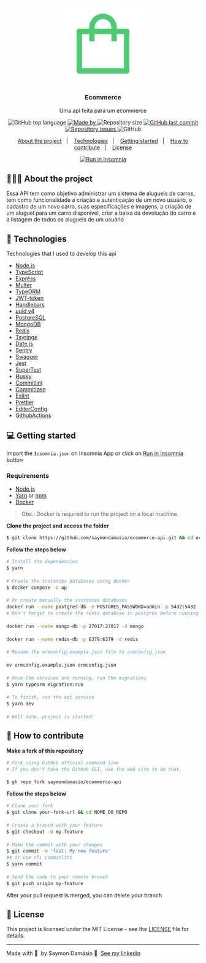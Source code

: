 <h1 align="center">
	<img alt="Logo" src=".github/logo.svg" width="200px" />
</h1>

<h3 align="center">
  Ecommerce
</h3>

<p align="center">Uma api feita para um ecommerce</p>

<p align="center">
  <img alt="GitHub top language" src="https://img.shields.io/github/languages/top/saymondamasio/ecommerce-api">

  <a href="https://www.linkedin.com/in/saymondamasio/">
    <img alt="Made by" src="https://img.shields.io/badge/made%20by-Saymon%20Damásio-gree">
  </a>
  
  <img alt="Repository size" src="https://img.shields.io/github/repo-size/saymondamasio/ecommerce-api">
  
  <a href="https://github.com/saymondamasio/ecommerce-api/commits/master">
    <img alt="GitHub last commit" src="https://img.shields.io/github/last-commit/saymondamasio/ecommerce-api">
  </a>
  
  <a href="https://github.com/saymondamasio/ecommerce-api/issues">
    <img alt="Repository issues" src="https://img.shields.io/github/issues/saymondamasio/ecommerce-api">
  </a>
  
  <img alt="GitHub" src="https://img.shields.io/github/license/saymondamasio/ecommerce-api">
</p>

<p align="center">
  <a href="#-about-the-project">About the project</a>&nbsp;&nbsp;&nbsp;|&nbsp;&nbsp;&nbsp;
  <a href="#-technologies">Technologies</a>&nbsp;&nbsp;&nbsp;|&nbsp;&nbsp;&nbsp;
  <a href="#-getting-started">Getting started</a>&nbsp;&nbsp;&nbsp;|&nbsp;&nbsp;&nbsp;
  <a href="#-how-to-contribute">How to contribute</a>&nbsp;&nbsp;&nbsp;|&nbsp;&nbsp;&nbsp;
  <a href="#-license">License</a>
</p>

<p id="insomniaButton" align="center">
  <a href="https://insomnia.rest/run/?label=Ecommerce%20API&uri=https%3A%2F%2Fraw.githubusercontent.com%2Fsaymondamasio%2Fecommerce-api%2Fmaster%2Finsomnia.json" target="_blank"><img src="https://insomnia.rest/images/run.svg" alt="Run in Insomnia"></a>
</p>

## 👨🏻‍💻 About the project

<p>Essa API tem como objetivo administrar um sistema de alugueis de carros, tem como funcionalidade a criação e autenticação de um novo usuário, o cadastro de um novo carro, suas especificações e imagens, a criação de um aluguel para um carro disponível, criar a baixa da devolução do carro e a listagem de todos os alugueis de um usuário</p>

<!-- To see the **web client**, click here: [PROJECT_NAME Web](https://github/saymondamasio/rentx-web)</br>
To see the **mobile client**, click here: [PROJECT_NAME Mobile](https://github/saymondamasio/rentx-mobile) -->

## 🚀 Technologies

Technologies that I used to develop this api

- [Node.js](https://nodejs.org/en/)
- [TypeScript](https://www.typescriptlang.org/)
- [Express](https://expressjs.com/pt-br/)
- [Multer](https://github.com/expressjs/multer)
- [TypeORM](https://typeorm.io/#/)
- [JWT-token](https://jwt.io/)
- [Handlebars](https://handlebarsjs.com/)
- [uuid v4](https://github.com/thenativeweb/uuidv4/)
- [PostgreSQL](https://www.postgresql.org/)
- [MongoDB](https://www.mongodb.com/)
- [Redis](https://redis.io/)
- [Tsyringe](https://github.com/microsoft/tsyringe/)
- [Date.js](https://day.js.org/)
- [Sentry](https://sentry.io/)
- [Swagger](https://swagger.io/)
- [Jest](https://jestjs.io/)
- [SuperTest](https://github.com/visionmedia/supertest)
- [Husky](https://github.com/typicode/husky)
- [Commitlint](https://github.com/conventional-changelog/commitlint)
- [Commitizen](https://github.com/commitizen/cz-cli)
- [Eslint](https://eslint.org/)
- [Prettier](https://prettier.io/)
- [EditorConfig](https://editorconfig.org/)
- [GithubActions](https://github.com/features/actions/)

## 💻 Getting started

Import the `Insomnia.json` on Insomnia App or click on [Run in Insomnia](#insomniaButton) button

### Requirements

- [Node.js](https://nodejs.org/en/)
- [Yarn](https://classic.yarnpkg.com/) or [npm](https://www.npmjs.com/)
- [Docker](https://www.docker.com//)

> Obs.: Docker is required to run the project on a local machine.

**Clone the project and access the folder**

```bash
$ git clone https://github.com/saymondamasio/ecommerce-api.git && cd ecommerce-api
```

**Follow the steps below**

```bash
# Install the dependencies
$ yarn

# Create the instances databases using docker
$ docker compose -d up

# Or create manually the instances databases
docker run --name postgres-db -e POSTGRES_PASSWORD=admin -p 5432:5432 -d postgres
# Don't forget to create the rentx database in postgres before running the project

docker run --name mongo-db -p 27017:27017 -d mongo

docker run --name redis-db -p 6379:6379 -d redis

# Rename the ormconfig.example.json file to ormconfig.json

mv ormconfig.example.json ormconfig.json

# Once the services are running, run the migrations
$ yarn typeorm migration:run

# To finish, run the api service
$ yarn dev

# Well done, project is started!
```

## 🤔 How to contribute

**Make a fork of this repository**

```bash
# Fork using GitHub official command line
# If you don't have the GitHub CLI, use the web site to do that.

$ gh repo fork saymondamasio/ecommerce-api
```

**Follow the steps below**

```bash
# Clone your fork
$ git clone your-fork-url && cd NOME_DO_REPO

# Create a branch with your feature
$ git checkout -b my-feature

# Make the commit with your changes
$ git commit -m 'feat: My new feature'
## or use cli commitlint
$ yarn commit

# Send the code to your remote branch
$ git push origin my-feature
```

After your pull request is merged, you can delete your branch

## 📝 License

This project is licensed under the MIT License - see the [LICENSE](LICENSE) file for details.

---

Made with 💜 &nbsp;by Saymon Damásio 👋 &nbsp;[See my linkedin](https://www.linkedin.com/in/saymondamasio/)
